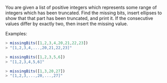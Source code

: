 You are given a list of positive integers which represents some range of integers which has been truncated. Find the missing bits, insert ellipses to show that that part has been truncated, and print it. If the consecutive values differ by exactly two, then insert the missing value.

Examples:

````js
> missingBits([1,2,3,4,20,21,22,23])
> "[1,2,3,4,...,20,21,22,23]"

> missingBits([1,2,3,5,6])
> "[1,2,3,4,5,6]"

> missingBits([1,3,20,27])
> "[1,2,3,...,20,...,27]"

````